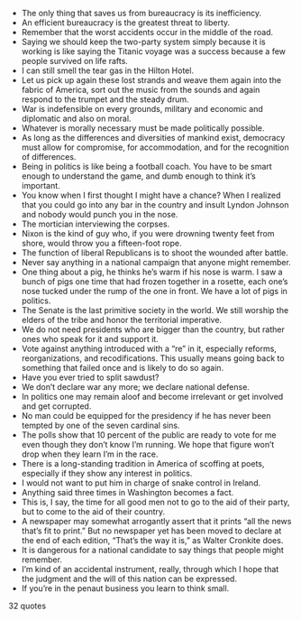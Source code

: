  - The only thing that saves us from bureaucracy is its inefficiency.
 - An efficient bureaucracy is the greatest threat to liberty.
 - Remember that the worst accidents occur in the middle of the road.
 - Saying we should keep the two-party system simply because it is working is like saying the Titanic voyage was a success because a few people survived on life rafts.
 - I can still smell the tear gas in the Hilton Hotel.
 - Let us pick up again these lost strands and weave them again into the fabric of America, sort out the music from the sounds and again respond to the trumpet and the steady drum.
 - War is indefensible on every grounds, military and economic and diplomatic and also on moral.
 - Whatever is morally necessary must be made politically possible.
 - As long as the differences and diversities of mankind exist, democracy must allow for compromise, for accommodation, and for the recognition of differences.
 - Being in politics is like being a football coach. You have to be smart enough to understand the game, and dumb enough to think it’s important.
 - You know when I first thought I might have a chance? When I realized that you could go into any bar in the country and insult Lyndon Johnson and nobody would punch you in the nose.
 - The mortician interviewing the corpses.
 - Nixon is the kind of guy who, if you were drowning twenty feet from shore, would throw you a fifteen-foot rope.
 - The function of liberal Republicans is to shoot the wounded after battle.
 - Never say anything in a national campaign that anyone might remember.
 - One thing about a pig, he thinks he’s warm if his nose is warm. I saw a bunch of pigs one time that had frozen together in a rosette, each one’s nose tucked under the rump of the one in front. We have a lot of pigs in politics.
 - The Senate is the last primitive society in the world. We still worship the elders of the tribe and honor the territorial imperative.
 - We do not need presidents who are bigger than the country, but rather ones who speak for it and support it.
 - Vote against anything introduced with a “re” in it, especially reforms, reorganizations, and recodifications. This usually means going back to something that failed once and is likely to do so again.
 - Have you ever tried to split sawdust?
 - We don’t declare war any more; we declare national defense.
 - In politics one may remain aloof and become irrelevant or get involved and get corrupted.
 - No man could be equipped for the presidency if he has never been tempted by one of the seven cardinal sins.
 - The polls show that 10 percent of the public are ready to vote for me even though they don’t know I’m running. We hope that figure won’t drop when they learn I’m in the race.
 - There is a long-standing tradition in America of scoffing at poets, especially if they show any interest in politics.
 - I would not want to put him in charge of snake control in Ireland.
 - Anything said three times in Washington becomes a fact.
 - This is, I say, the time for all good men not to go to the aid of their party, but to come to the aid of their country.
 - A newspaper may somewhat arrogantly assert that it prints “all the news that’s fit to print.” But no newspaper yet has been moved to declare at the end of each edition, “That’s the way it is,” as Walter Cronkite does.
 - It is dangerous for a national candidate to say things that people might remember.
 - I’m kind of an accidental instrument, really, through which I hope that the judgment and the will of this nation can be expressed.
 - If you’re in the penaut business you learn to think small.

32 quotes